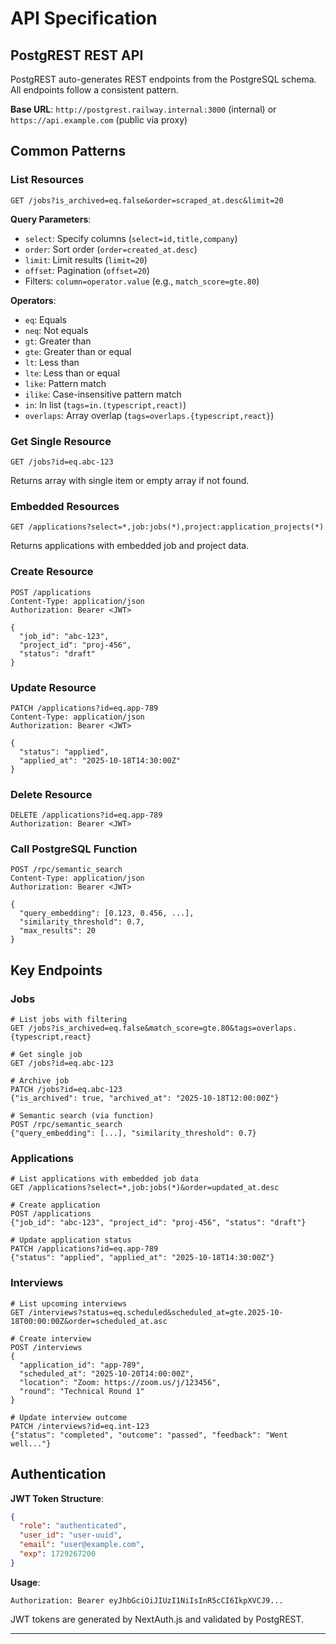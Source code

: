 # API Specification

## PostgREST REST API

PostgREST auto-generates REST endpoints from the PostgreSQL schema. All endpoints follow a consistent pattern.

**Base URL**: `http://postgrest.railway.internal:3000` (internal) or `https://api.example.com` (public via proxy)

## Common Patterns

### List Resources

```http
GET /jobs?is_archived=eq.false&order=scraped_at.desc&limit=20
```

**Query Parameters**:
- `select`: Specify columns (`select=id,title,company`)
- `order`: Sort order (`order=created_at.desc`)
- `limit`: Limit results (`limit=20`)
- `offset`: Pagination (`offset=20`)
- Filters: `column=operator.value` (e.g., `match_score=gte.80`)

**Operators**:
- `eq`: Equals
- `neq`: Not equals
- `gt`: Greater than
- `gte`: Greater than or equal
- `lt`: Less than
- `lte`: Less than or equal
- `like`: Pattern match
- `ilike`: Case-insensitive pattern match
- `in`: In list (`tags=in.(typescript,react)`)
- `overlaps`: Array overlap (`tags=overlaps.{typescript,react}`)

### Get Single Resource

```http
GET /jobs?id=eq.abc-123
```

Returns array with single item or empty array if not found.

### Embedded Resources

```http
GET /applications?select=*,job:jobs(*),project:application_projects(*)
```

Returns applications with embedded job and project data.

### Create Resource

```http
POST /applications
Content-Type: application/json
Authorization: Bearer <JWT>

{
  "job_id": "abc-123",
  "project_id": "proj-456",
  "status": "draft"
}
```

### Update Resource

```http
PATCH /applications?id=eq.app-789
Content-Type: application/json
Authorization: Bearer <JWT>

{
  "status": "applied",
  "applied_at": "2025-10-18T14:30:00Z"
}
```

### Delete Resource

```http
DELETE /applications?id=eq.app-789
Authorization: Bearer <JWT>
```

### Call PostgreSQL Function

```http
POST /rpc/semantic_search
Content-Type: application/json
Authorization: Bearer <JWT>

{
  "query_embedding": [0.123, 0.456, ...],
  "similarity_threshold": 0.7,
  "max_results": 20
}
```

## Key Endpoints

### Jobs

```http
# List jobs with filtering
GET /jobs?is_archived=eq.false&match_score=gte.80&tags=overlaps.{typescript,react}

# Get single job
GET /jobs?id=eq.abc-123

# Archive job
PATCH /jobs?id=eq.abc-123
{"is_archived": true, "archived_at": "2025-10-18T12:00:00Z"}

# Semantic search (via function)
POST /rpc/semantic_search
{"query_embedding": [...], "similarity_threshold": 0.7}
```

### Applications

```http
# List applications with embedded job data
GET /applications?select=*,job:jobs(*)&order=updated_at.desc

# Create application
POST /applications
{"job_id": "abc-123", "project_id": "proj-456", "status": "draft"}

# Update application status
PATCH /applications?id=eq.app-789
{"status": "applied", "applied_at": "2025-10-18T14:30:00Z"}
```

### Interviews

```http
# List upcoming interviews
GET /interviews?status=eq.scheduled&scheduled_at=gte.2025-10-18T00:00:00Z&order=scheduled_at.asc

# Create interview
POST /interviews
{
  "application_id": "app-789",
  "scheduled_at": "2025-10-20T14:00:00Z",
  "location": "Zoom: https://zoom.us/j/123456",
  "round": "Technical Round 1"
}

# Update interview outcome
PATCH /interviews?id=eq.int-123
{"status": "completed", "outcome": "passed", "feedback": "Went well..."}
```

## Authentication

**JWT Token Structure**:

```json
{
  "role": "authenticated",
  "user_id": "user-uuid",
  "email": "user@example.com",
  "exp": 1729267200
}
```

**Usage**:

```http
Authorization: Bearer eyJhbGciOiJIUzI1NiIsInR5cCI6IkpXVCJ9...
```

JWT tokens are generated by NextAuth.js and validated by PostgREST.

---

